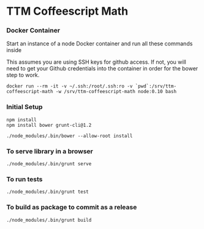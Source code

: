 # TTM Coffeescript Math

### Docker Container
Start an instance of a node Docker container and run all these commands inside

This assumes you are using SSH keys for github access. If not, you will need to get your Github credentials into the container in order for the bower step to work.
```
docker run --rm -it -v ~/.ssh:/root/.ssh:ro -v `pwd`:/srv/ttm-coffeescript-math -w /srv/ttm-coffeescript-math node:0.10 bash
```

### Initial Setup

    npm install
    npm install bower grunt-cli@1.2

    ./node_modules/.bin/bower --allow-root install

### To serve library in a browser

    ./node_modules/.bin/grunt serve

### To run tests

    ./node_modules/.bin/grunt test

### To build as package to commit as a release

    ./node_modules/.bin/grunt build
